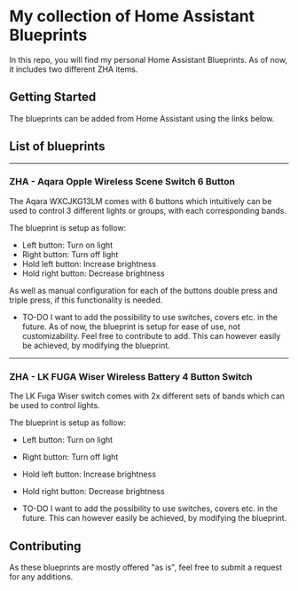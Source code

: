# My collection of Home Assistant Blueprints

In this repo, you will find my personal Home Assistant Blueprints. As of now, it includes two different ZHA items.

## Getting Started

The blueprints can be added from Home Assistant using the links below.

## List of blueprints

---

### ZHA - Aqara Opple Wireless Scene Switch 6 Button 
The Aqara WXCJKG13LM comes with 6 buttons which intuitively can be used to control 3 different lights or groups, with each corresponding bands.

The blueprint is setup as follow:

* Left button: Turn on light
* Right button: Turn off light
* Hold left button: Increase brightness
* Hold right button: Decrease brightness

As well as manual configuration for each of the buttons double press and triple press, if this functionality is needed.

* TO-DO
I want to add the possibility to use switches, covers etc. in the future. As of now, the blueprint is setup for ease of use, not customizability. Feel free to contribute to add. This can however easily be achieved, by modifying the blueprint.

---

### ZHA - LK FUGA Wiser Wireless Battery 4 Button Switch
The LK Fuga Wiser switch comes with 2x different sets of bands which can be used to control lights.

The blueprint is setup as follow:

* Left button: Turn on light
* Right button: Turn off light
* Hold left button: Increase brightness
* Hold right button: Decrease brightness

* TO-DO
I want to add the possibility to use switches, covers etc. in the future. This can however easily be achieved, by modifying the blueprint.

## Contributing

As these blueprints are mostly offered "as is", feel free to submit a request for any additions.
